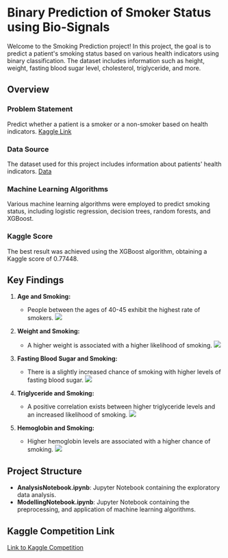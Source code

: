 # Binary Prediction of Smoker Status using Bio-Signals

Welcome to the Smoking Prediction project! In this project, the goal is to predict a patient's smoking status based on various health indicators using binary classification.
The dataset includes information such as height, weight, fasting blood sugar level, cholesterol, triglyceride, and more.

## Overview

### Problem Statement
Predict whether a patient is a smoker or a non-smoker based on health indicators. [Kaggle Link](https://www.kaggle.com/competitions/playground-series-s3e24/overview)

### Data Source
The dataset used for this project includes information about patients' health indicators. [Data](https://www.kaggle.com/competitions/playground-series-s3e24/data)

### Machine Learning Algorithms
Various machine learning algorithms were employed to predict smoking status, including logistic regression, decision trees, random forests, and XGBoost.

### Kaggle Score
The best result was achieved using the XGBoost algorithm, obtaining a Kaggle score of 0.77448.

## Key Findings

1. **Age and Smoking:**
   - People between the ages of 40-45 exhibit the highest rate of smokers.
    ![](https://www.kaggleusercontent.com/kf/152599256/eyJhbGciOiJkaXIiLCJlbmMiOiJBMTI4Q0JDLUhTMjU2In0.._eLj7cYoMw_6fDUBPXOUEQ.MG-jXRqp8EzoVgIX39AgxYOTra5JlaXV4uhPiCT8tiB1IEHSsxjfNnOIRsSlif7O1G_Nt9Yd68Tv_70nZZCrVMZjLFuOChq79_DaRso6byHI9TZu1ffyymXxkkRhgFDktCjUE8OZ4UUvLjdJ5IR9YtnOSRTYRhCtWg47idat0mpTOkRQ4Oc4URHgjv-A_dr7ib3MjCgCtrY-3uJh-QeYJWRGhoig_HD06eBYM9Fw7D1KvqaClwos1M-YEVx-__MeqHdLr4EGDAGov1e1WbTnFCPcjDjayxSE0FB2zxkdZ42qcqEj1jwzxClDr1p1Py1VIdj1f5iEqh__nCwgkxxPz1gRFozADZ52SSlgH7gvgEXSaCbhg0BqFy2ne0xjq1Zdk2UTIGmzv5q_aBvx7Mpf9Igurbh_Aw0NudAZbAc5EOi_5-r2k2YEGETfVMjD7oKkPR-6Xh7o3snoSjSda2jFqoJhbGuGWdvGscxPsIMNjB4x24k6LZPkZdq9TdJY8mPJm-iaynMDqts4Nd9Mgx75bet3TU2GnzTiD4t2vO80KNrR4iHkL5fsJ_-W5vgH0NfUagMR-mSns81jBb2JqZGKri8Zuwin7DOIa30WyTdhG06FNWo0zWMcUTFE6onXyEq_ZhZd1Dk14suw1TfMfbnpgg.DSqINYxGwLBQWNOmu6WO5g/__results___files/__results___16_1.png)

2. **Weight and Smoking:**
   - A higher weight is associated with a higher likelihood of smoking.
    ![](https://www.kaggleusercontent.com/kf/152599256/eyJhbGciOiJkaXIiLCJlbmMiOiJBMTI4Q0JDLUhTMjU2In0.._eLj7cYoMw_6fDUBPXOUEQ.MG-jXRqp8EzoVgIX39AgxYOTra5JlaXV4uhPiCT8tiB1IEHSsxjfNnOIRsSlif7O1G_Nt9Yd68Tv_70nZZCrVMZjLFuOChq79_DaRso6byHI9TZu1ffyymXxkkRhgFDktCjUE8OZ4UUvLjdJ5IR9YtnOSRTYRhCtWg47idat0mpTOkRQ4Oc4URHgjv-A_dr7ib3MjCgCtrY-3uJh-QeYJWRGhoig_HD06eBYM9Fw7D1KvqaClwos1M-YEVx-__MeqHdLr4EGDAGov1e1WbTnFCPcjDjayxSE0FB2zxkdZ42qcqEj1jwzxClDr1p1Py1VIdj1f5iEqh__nCwgkxxPz1gRFozADZ52SSlgH7gvgEXSaCbhg0BqFy2ne0xjq1Zdk2UTIGmzv5q_aBvx7Mpf9Igurbh_Aw0NudAZbAc5EOi_5-r2k2YEGETfVMjD7oKkPR-6Xh7o3snoSjSda2jFqoJhbGuGWdvGscxPsIMNjB4x24k6LZPkZdq9TdJY8mPJm-iaynMDqts4Nd9Mgx75bet3TU2GnzTiD4t2vO80KNrR4iHkL5fsJ_-W5vgH0NfUagMR-mSns81jBb2JqZGKri8Zuwin7DOIa30WyTdhG06FNWo0zWMcUTFE6onXyEq_ZhZd1Dk14suw1TfMfbnpgg.DSqINYxGwLBQWNOmu6WO5g/__results___files/__results___20_1.png)

3. **Fasting Blood Sugar and Smoking:**
   - There is a slightly increased chance of smoking with higher levels of fasting blood sugar.
     ![](https://www.kaggleusercontent.com/kf/152599256/eyJhbGciOiJkaXIiLCJlbmMiOiJBMTI4Q0JDLUhTMjU2In0.._eLj7cYoMw_6fDUBPXOUEQ.MG-jXRqp8EzoVgIX39AgxYOTra5JlaXV4uhPiCT8tiB1IEHSsxjfNnOIRsSlif7O1G_Nt9Yd68Tv_70nZZCrVMZjLFuOChq79_DaRso6byHI9TZu1ffyymXxkkRhgFDktCjUE8OZ4UUvLjdJ5IR9YtnOSRTYRhCtWg47idat0mpTOkRQ4Oc4URHgjv-A_dr7ib3MjCgCtrY-3uJh-QeYJWRGhoig_HD06eBYM9Fw7D1KvqaClwos1M-YEVx-__MeqHdLr4EGDAGov1e1WbTnFCPcjDjayxSE0FB2zxkdZ42qcqEj1jwzxClDr1p1Py1VIdj1f5iEqh__nCwgkxxPz1gRFozADZ52SSlgH7gvgEXSaCbhg0BqFy2ne0xjq1Zdk2UTIGmzv5q_aBvx7Mpf9Igurbh_Aw0NudAZbAc5EOi_5-r2k2YEGETfVMjD7oKkPR-6Xh7o3snoSjSda2jFqoJhbGuGWdvGscxPsIMNjB4x24k6LZPkZdq9TdJY8mPJm-iaynMDqts4Nd9Mgx75bet3TU2GnzTiD4t2vO80KNrR4iHkL5fsJ_-W5vgH0NfUagMR-mSns81jBb2JqZGKri8Zuwin7DOIa30WyTdhG06FNWo0zWMcUTFE6onXyEq_ZhZd1Dk14suw1TfMfbnpgg.DSqINYxGwLBQWNOmu6WO5g/__results___files/__results___35_1.png)

4. **Triglyceride and Smoking:**
   - A positive correlation exists between higher triglyceride levels and an increased likelihood of smoking.
   ![](https://www.kaggleusercontent.com/kf/152599256/eyJhbGciOiJkaXIiLCJlbmMiOiJBMTI4Q0JDLUhTMjU2In0.._eLj7cYoMw_6fDUBPXOUEQ.MG-jXRqp8EzoVgIX39AgxYOTra5JlaXV4uhPiCT8tiB1IEHSsxjfNnOIRsSlif7O1G_Nt9Yd68Tv_70nZZCrVMZjLFuOChq79_DaRso6byHI9TZu1ffyymXxkkRhgFDktCjUE8OZ4UUvLjdJ5IR9YtnOSRTYRhCtWg47idat0mpTOkRQ4Oc4URHgjv-A_dr7ib3MjCgCtrY-3uJh-QeYJWRGhoig_HD06eBYM9Fw7D1KvqaClwos1M-YEVx-__MeqHdLr4EGDAGov1e1WbTnFCPcjDjayxSE0FB2zxkdZ42qcqEj1jwzxClDr1p1Py1VIdj1f5iEqh__nCwgkxxPz1gRFozADZ52SSlgH7gvgEXSaCbhg0BqFy2ne0xjq1Zdk2UTIGmzv5q_aBvx7Mpf9Igurbh_Aw0NudAZbAc5EOi_5-r2k2YEGETfVMjD7oKkPR-6Xh7o3snoSjSda2jFqoJhbGuGWdvGscxPsIMNjB4x24k6LZPkZdq9TdJY8mPJm-iaynMDqts4Nd9Mgx75bet3TU2GnzTiD4t2vO80KNrR4iHkL5fsJ_-W5vgH0NfUagMR-mSns81jBb2JqZGKri8Zuwin7DOIa30WyTdhG06FNWo0zWMcUTFE6onXyEq_ZhZd1Dk14suw1TfMfbnpgg.DSqINYxGwLBQWNOmu6WO5g/__results___files/__results___39_1.png)

5. **Hemoglobin and Smoking:**
   - Higher hemoglobin levels are associated with a higher chance of smoking.
   ![](https://www.kaggleusercontent.com/kf/152599256/eyJhbGciOiJkaXIiLCJlbmMiOiJBMTI4Q0JDLUhTMjU2In0.._eLj7cYoMw_6fDUBPXOUEQ.MG-jXRqp8EzoVgIX39AgxYOTra5JlaXV4uhPiCT8tiB1IEHSsxjfNnOIRsSlif7O1G_Nt9Yd68Tv_70nZZCrVMZjLFuOChq79_DaRso6byHI9TZu1ffyymXxkkRhgFDktCjUE8OZ4UUvLjdJ5IR9YtnOSRTYRhCtWg47idat0mpTOkRQ4Oc4URHgjv-A_dr7ib3MjCgCtrY-3uJh-QeYJWRGhoig_HD06eBYM9Fw7D1KvqaClwos1M-YEVx-__MeqHdLr4EGDAGov1e1WbTnFCPcjDjayxSE0FB2zxkdZ42qcqEj1jwzxClDr1p1Py1VIdj1f5iEqh__nCwgkxxPz1gRFozADZ52SSlgH7gvgEXSaCbhg0BqFy2ne0xjq1Zdk2UTIGmzv5q_aBvx7Mpf9Igurbh_Aw0NudAZbAc5EOi_5-r2k2YEGETfVMjD7oKkPR-6Xh7o3snoSjSda2jFqoJhbGuGWdvGscxPsIMNjB4x24k6LZPkZdq9TdJY8mPJm-iaynMDqts4Nd9Mgx75bet3TU2GnzTiD4t2vO80KNrR4iHkL5fsJ_-W5vgH0NfUagMR-mSns81jBb2JqZGKri8Zuwin7DOIa30WyTdhG06FNWo0zWMcUTFE6onXyEq_ZhZd1Dk14suw1TfMfbnpgg.DSqINYxGwLBQWNOmu6WO5g/__results___files/__results___47_1.png)

## Project Structure

- **AnalysisNotebook.ipynb**: Jupyter Notebook containing the exploratory data analysis.
- **ModellingNotebook.ipynb**: Jupyter Notebook containing the preprocessing, and application of machine learning algorithms.

## Kaggle Competition Link

[Link to Kaggle Competition](https://www.kaggle.com/competitions/playground-series-s3e24/overview)
